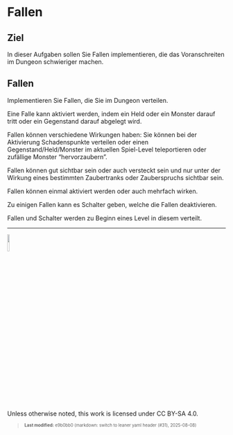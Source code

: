 # Fallen

## Ziel

In dieser Aufgaben sollen Sie Fallen implementieren, die das
Voranschreiten im Dungeon schwieriger machen.

## Fallen

Implementieren Sie Fallen, die Sie im Dungeon verteilen.

Eine Falle kann aktiviert werden, indem ein Held oder ein Monster darauf
tritt oder ein Gegenstand darauf abgelegt wird.

Fallen können verschiedene Wirkungen haben: Sie können bei der
Aktivierung Schadenspunkte verteilen oder einen Gegenstand/Held/Monster
im aktuellen Spiel-Level teleportieren oder zufällige Monster
“hervorzaubern”.

Fallen können gut sichtbar sein oder auch versteckt sein und nur unter
der Wirkung eines bestimmten Zaubertranks oder Zauberspruchs sichtbar
sein.

Fallen können einmal aktiviert werden oder auch mehrfach wirken.

Zu einigen Fallen kann es Schalter geben, welche die Fallen
deaktivieren.

Fallen und Schalter werden zu Beginn eines Level in diesem verteilt.

------------------------------------------------------------------------

<img src="https://licensebuttons.net/l/by-sa/4.0/88x31.png" width="10%">

Unless otherwise noted, this work is licensed under CC BY-SA 4.0.

<blockquote><p><sup><sub><strong>Last modified:</strong> e9b0bb0 (markdown: switch to leaner yaml header (#31), 2025-08-08)<br></sub></sup></p></blockquote>
